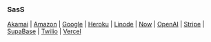 ### SasS

[Akamai](akamai) |
[Amazon](aws) |
[Google](google) |
[Heroku](heroku) |
[Linode](linode) |
[Now](now) |
[OpenAI](openai) |
[Stripe](stripe) |
[SupaBase](supabase) |
[Twilio](twilio) |
[Vercel](vercel)